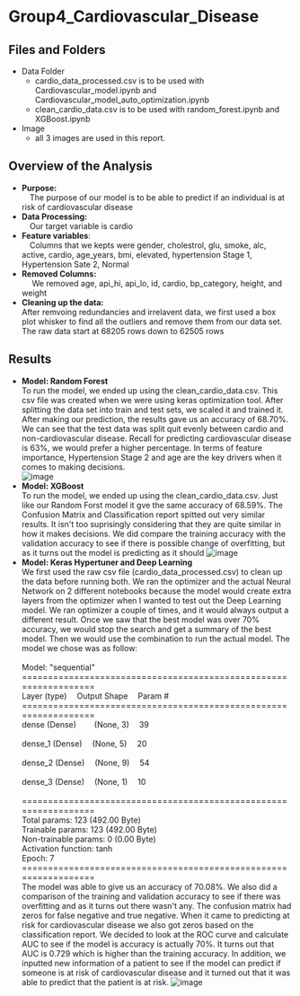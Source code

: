 # Group4_Cardiovascular_Disease

## Files and Folders
* Data Folder
  * cardio_data_processed.csv is to be used with Cardiovascular_model.ipynb and Cardiovascular_model_auto_optimization.ipynb
  * clean_cardio_data.csv is to be used with random_forest.ipynb and XGBoost.ipynb
* Image
  * all 3 images are used in this report.
 
## Overview of the Analysis 
*  **Purpose:** <br/>
&emsp;The purpose of our model is to be able to predict if an individual is at risk of cardiovascular disease
*  **Data Processing:** <br/>
&emsp;Our target variable is cardio
*  **Feature variables**:<br/>
&emsp;Columns that we kepts were gender, cholestrol, glu, smoke, alc, active, cardio, age_years, bmi, elevated, hypertension Stage 1, Hypertension Sate 2, Normal
*  **Removed Columns:**<br/>
&emsp; We removed age, api_hi, api_lo, id, cardio, bp_category, height, and weight
*  **Cleaning up the data:** <br/>
After remvoing redundancies and irrelavent data, we first used a box plot whisker to find all the outliers and remove them from our data set. The raw data start at 68205 rows down to 62505 rows  

## Results 
*  **Model: Random Forest** <br/>
  To run the model, we ended up using the clean_cardio_data.csv. This csv file was created when we were using keras optimization tool. After splitting the data set into train and test sets, we scaled it and trained it. After making our prediction, the results gave us an accuracy of 68.70%. We can see that the test data was split quit evenly between cardio and non-cardiovascular disease. Recall for predicting cardiovascular disease is 63%, we would prefer a higher percentage. In terms of feature importance, Hypertension Stage 2 and age are the key drivers when it comes to making decisions.  
![image](https://github.com/Dav5T/Group4_Cardiovascular_Disease/assets/130593953/49b11f38-3031-4045-b716-6ca1842e2dbd)
*  **Model: XGBoost** <br/>
 To run the model, we ended up using the clean_cardio_data.csv. Just like our Random Forst model it gve the same accuracy of 68.59%. The Confusion Matrix and Classification report spitted out very similar results. It isn't too suprisingly considering that they are quite similar in how it makes decisions. We did compare the training accuracy with the validation accuracy to see if there is possible change of overfitting, but as it turns out the model is predicting as it should 
![image](https://github.com/Dav5T/Group4_Cardiovascular_Disease/assets/130593953/e99f4b8b-205e-4196-9f37-a9a89f24a09c)
*  **Model: Keras Hypertuner and Deep Learning** <br/>
We first used the raw csv file (cardio_data_processed.csv) to clean up the data before running both. We ran the optimizer and the actual Neural Network on 2 different notebooks because the model would create extra layers from the optimizer when I wanted to test out the Deep Learning model. We ran optimizer a couple of times, and it would always output a different result. Once we saw that the best model was over 70% accuracy, we would stop the search and get a summary of the best model. Then we would use the combination to run the actual model. The model we chose was as follow:<br/><br/>
Model: "sequential"<br/>
=================================================================<br/>
 Layer (type)&emsp;              Output Shape&emsp;      Param #   <br/>
 =================================================================<br/>
 dense (Dense)&emsp;&emsp;         (None, 3)&emsp;                 39<br/>                                                                        
 dense_1 (Dense)&emsp;             (None, 5)&emsp;                 20<br/>                                                                    
 dense_2 (Dense)&emsp;             (None, 9)&emsp;                 54 <br/>                                                                   
 dense_3 (Dense)&emsp;             (None, 1)&emsp;                 10 <br/>                                                                    
=================================================================<br/>
Total params: 123 (492.00 Byte)<br/>
Trainable params: 123 (492.00 Byte)<br/>
Non-trainable params: 0 (0.00 Byte)<br/>
Activation function: tanh<br/>
Epoch: 7<br/>
=================================================================<br/>
The model was able to give us an accuracy of 70.08%. We also did a comparison of the training and validation accuracy to see if there was overfitting and as it turns out there wasn't any.
The confusion matrix had zeros for false negative and true negative. When it came to predicting at risk for cardiovascular disease we also got zeros based on the classification report. We decided to look at the ROC curve and calculate AUC to see if the model is accuracy is actually 70%. It turns out that AUC is 0.729 which is higher than the training accuracy. In addition, we inputted new information of a patient to see if the model can predict if someone is at risk of cardiovascular disease and it turned out that it was able to predict that the patient is at risk.
![image](https://github.com/Dav5T/Group4_Cardiovascular_Disease/assets/130593953/e0bfd29c-489a-4e6e-a1d5-4af232548682)


